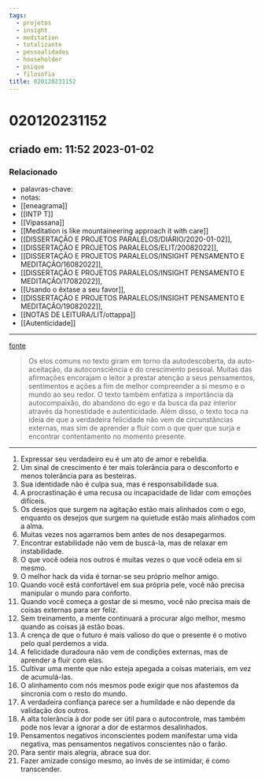```yaml
---
tags:
  - projetos
  - insight
  - meditation
  - totalizante
  - pessoalidades
  - householder
  - psique
  - filosofia
title: 020120231152
---
```

# 020120231152
## criado em: 11:52 2023-01-02

### Relacionado
- palavras-chave: 
- notas: 
- [[eneagrama]]
- [[INTP T]]
- [[Vipassana]]
- [[Meditation is like mountaineering approach it with care]]
- [[DISSERTAÇÃO E PROJETOS PARALELOS/DIÁRIO/2020-01-02]], 
- [[DISSERTAÇÃO E PROJETOS PARALELOS/ELIT/20082022]], 
- [[DISSERTAÇÃO E PROJETOS PARALELOS/INSIGHT PENSAMENTO E MEDITAÇÃO/16082022]], 
- [[DISSERTAÇÃO E PROJETOS PARALELOS/INSIGHT PENSAMENTO E MEDITAÇÃO/17082022]], 
- [[Usando o êxtase a seu favor]], 
- [[DISSERTAÇÃO E PROJETOS PARALELOS/INSIGHT PENSAMENTO E MEDITAÇÃO/19082022]], 
- [[NOTAS DE LEITURA/LIT/ottappa]]
- [[Autenticidade]]
---
[fonte](https://threadreaderapp.com/thread/1594717233334427656.html)

>Os elos comuns no texto giram em torno da autodescoberta, da auto-aceitação, da autoconsciência e do crescimento pessoal. Muitas das afirmações encorajam o leitor a prestar atenção a seus pensamentos, sentimentos e ações a fim de melhor compreender a si mesmo e o mundo ao seu redor. O texto também enfatiza a importância da autocompaixão, do abandono do ego e da busca da paz interior através da honestidade e autenticidade. Além disso, o texto toca na ideia de que a verdadeira felicidade não vem de circunstâncias externas, mas sim de aprender a fluir com o que quer que surja e encontrar contentamento no momento presente.

---
1.  Expressar seu verdadeiro eu é um ato de amor e rebeldia.
2.  Um sinal de crescimento é ter mais tolerância para o desconforto e menos tolerância para as besteiras.
3.  Sua identidade não é culpa sua, mas é responsabilidade sua.
4.  A procrastinação é uma recusa ou incapacidade de lidar com emoções difíceis.
5.  Os desejos que surgem na agitação estão mais alinhados com o ego, enquanto os desejos que surgem na quietude estão mais alinhados com a alma.
6.  Muitas vezes nos agarramos bem antes de nos desapegarmos.
7.  Encontrar estabilidade não vem de buscá-la, mas de relaxar em instabilidade.
8.  O que você odeia nos outros é muitas vezes o que você odeia em si mesmo.
9.  O melhor hack da vida é tornar-se seu próprio melhor amigo.
10.  Quando você está confortável em sua própria pele, você não precisa manipular o mundo para conforto.
11.  Quando você começa a gostar de si mesmo, você não precisa mais de coisas externas para ser feliz.
12.  Sem treinamento, a mente continuará a procurar algo melhor, mesmo quando as coisas já estão boas.
13.  A crença de que o futuro é mais valioso do que o presente é o motivo pelo qual perdemos a vida.
14.  A felicidade duradoura não vem de condições externas, mas de aprender a fluir com elas.
15.  Cultivar uma mente que não esteja apegada a coisas materiais, em vez de acumulá-las.
16.  O alinhamento com nós mesmos pode exigir que nos afastemos da sincronia com o resto do mundo.
17.  A verdadeira confiança parece ser a humildade e não depende da validação dos outros.
18.  A alta tolerância à dor pode ser útil para o autocontrole, mas também pode nos levar a ignorar a dor de estarmos desalinhados.
19.  Pensamentos negativos inconscientes podem manifestar uma vida negativa, mas pensamentos negativos conscientes não o farão.
20.  Para sentir mais alegria, abrace sua dor.
21.  Fazer amizade consigo mesmo, ao invés de se intimidar, é como transcender.